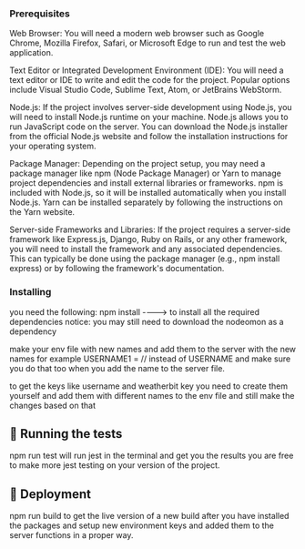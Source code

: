 ### Prerequisites

Web Browser: You will need a modern web browser such as Google Chrome, Mozilla Firefox, Safari, or Microsoft Edge to run and test the web application.

Text Editor or Integrated Development Environment (IDE): You will need a text editor or IDE to write and edit the code for the project. Popular options include Visual Studio Code, Sublime Text, Atom, or JetBrains WebStorm.

Node.js: If the project involves server-side development using Node.js, you will need to install Node.js runtime on your machine. Node.js allows you to run JavaScript code on the server. You can download the Node.js installer from the official Node.js website and follow the installation instructions for your operating system.

Package Manager: Depending on the project setup, you may need a package manager like npm (Node Package Manager) or Yarn to manage project dependencies and install external libraries or frameworks. npm is included with Node.js, so it will be installed automatically when you install Node.js. Yarn can be installed separately by following the instructions on the Yarn website.

Server-side Frameworks and Libraries: If the project requires a server-side framework like Express.js, Django, Ruby on Rails, or any other framework, you will need to install the framework and any associated dependencies. This can typically be done using the package manager (e.g., npm install express) or by following the framework's documentation.


### Installing

you need the following:
npm install ----> to install all the required dependencies
notice: you may still need to download the nodeomon as a dependency

make your env file with new names and add them to the server with the new names
for example USERNAME1 = //     instead of USERNAME and make sure you do that too when you add the name to the server file.

to get the keys like username and weatherbit key you need to create them yourself and add them with different names
to the env file and still make the changes based on that


## 🔧 Running the tests <a name = "tests"></a>

npm run test will run jest in the terminal and get you the results
you are free to make more jest testing on your version of the project.


## 🚀 Deployment <a name = "deployment"></a>

npm run build to get the live version of a new build after you have installed the packages and setup new environment keys and added them to the server functions in a proper way.

